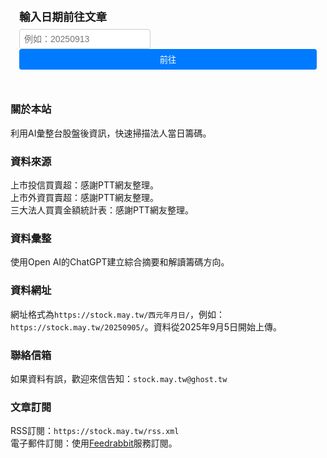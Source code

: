<div class="search-container">
    <h3>輸入日期前往文章</h3>
    <input type="text" id="dateInput" placeholder="例如：20250913" class="date-input">
    <button id="searchButton" class="date-button">前往</button>
</div>

### 關於本站

利用AI彙整台股盤後資訊，快速掃描法人當日籌碼。

### 資料來源

上市投信買賣超：感謝PTT網友整理。  
上市外資買賣超：感謝PTT網友整理。  
三大法人買賣金額統計表：感謝PTT網友整理。

### 資料彙整

使用Open AI的ChatGPT建立綜合摘要和解讀籌碼方向。

### 資料網址

網址格式為`https://stock.may.tw/西元年月日/`，例如：`https://stock.may.tw/20250905/`。資料從2025年9月5日開始上傳。  

### 聯絡信箱

如果資料有誤，歡迎來信告知：`stock.may.tw@ghost.tw`  

### 文章訂閱

RSS訂閱：`https://stock.may.tw/rss.xml`  
電子郵件訂閱：使用[Feedrabbit](https://feedrabbit.com/)服務訂閱。

<script>
    // 在 Zero-MD 中，需要等待 DOM 元素載入完成
    window.addEventListener('load', function() {
        const dateInput = document.getElementById('dateInput');
        const searchButton = document.getElementById('searchButton');

        // 定義跳轉函式
        function goToDatePage() {
            const date = dateInput.value;
            if (date && /^\d{8}$/.test(date)) {
                window.location.href = `/${date}/`;
            } else {
                alert('請輸入有效的日期格式 (YYYYMMDD)，例如：20250913');
            }
        }

        // 檢查元素是否存在，然後再綁定事件
        if (dateInput && searchButton) {
            // 為按鈕綁定點擊事件
            searchButton.addEventListener('click', goToDatePage);

            // 為輸入框綁定鍵盤事件
            dateInput.addEventListener('keypress', function(event) {
                if (event.key === 'Enter') {
                    goToDatePage();
                }
            });
        }
    });
</script>

<style>
    /* 這裡的 CSS 樣式會被 Zero-MD 內嵌到頁面中 */
    .search-container {
        max-width: 70ch;
        margin: auto;
        padding: 2em 1em;
        display: flex;
        flex-direction: column;
        align-items: left;
    }
    
    .search-container h3 {
        margin-bottom: 0.5em;
        font-size: 1.25em;
    }
    
    .date-input {
        padding: 0.5em;
        border: 1px solid #ccc;
        border-radius: 4px;
        width: 15em;
        font-size: 1em;
        margin-right: 0.5em;
    }
    
    .date-button {
        padding: 0.5em 1em;
        background-color: #007bff;
        color: white;
        border: none;
        border-radius: 4px;
        cursor: pointer;
    }
</style>
